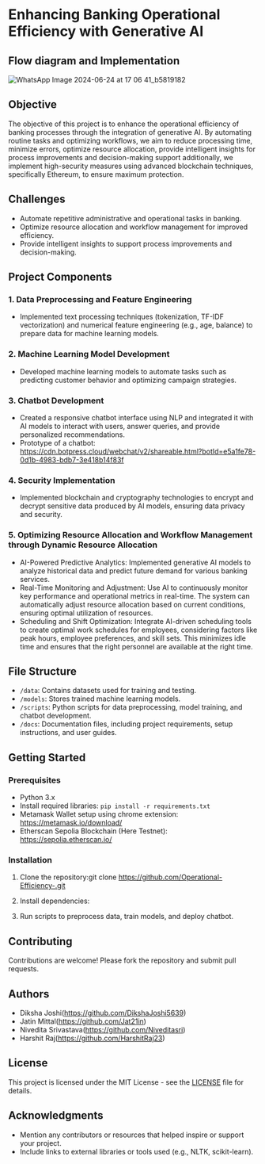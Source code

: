 # Enhancing Banking Operational Efficiency with Generative AI
## Flow diagram and Implementation
![WhatsApp Image 2024-06-24 at 17 06 41_b5819182](https://github.com/DikshaJoshi5639/Operational-Efficiency-/assets/148073630/1a730974-8681-478d-b658-ede6ef5618f8)


## Objective
The objective of this project is to enhance the operational efficiency of banking processes through the integration of generative AI. By automating routine tasks and optimizing workflows, we aim to reduce processing time, minimize errors, optimize resource allocation, provide intelligent insights for process improvements and decision-making support additionally, we implement high-security measures using advanced blockchain techniques, specifically Ethereum, to ensure maximum protection.

## Challenges
- Automate repetitive administrative and operational tasks in banking.
- Optimize resource allocation and workflow management for improved efficiency.
- Provide intelligent insights to support process improvements and decision-making.

## Project Components
### 1. Data Preprocessing and Feature Engineering
- Implemented text processing techniques (tokenization, TF-IDF vectorization) and numerical feature engineering (e.g., age, balance) to prepare data for machine learning models.

### 2. Machine Learning Model Development
- Developed machine learning models to automate tasks such as predicting customer behavior and optimizing campaign strategies.

### 3. Chatbot Development
- Created a responsive chatbot interface using NLP and integrated it with AI models to interact with users, answer queries, and provide personalized recommendations.
- Prototype of a chatbot: https://cdn.botpress.cloud/webchat/v2/shareable.html?botId=e5a1fe78-0d1b-4983-bdb7-3e418b14f83f

### 4. Security Implementation
- Implemented blockchain and cryptography technologies to encrypt and decrypt sensitive data produced by AI models, ensuring data privacy and security.

### 5. Optimizing Resource Allocation and Workflow Management through Dynamic Resource Allocation
- AI-Powered Predictive Analytics: Implemented generative AI models to analyze historical data and predict future demand for various banking services.
- Real-Time Monitoring and Adjustment: Use AI to continuously monitor key performance and operational metrics in real-time. The system can automatically adjust resource allocation based on current conditions, ensuring optimal utilization of resources.
- Scheduling and Shift Optimization: Integrate AI-driven scheduling tools to create optimal work schedules for employees, considering factors like peak hours, employee preferences, and skill sets. This minimizes idle time and ensures that the right personnel are available at the right time.

## File Structure
- `/data`: Contains datasets used for training and testing.
- `/models`: Stores trained machine learning models.
- `/scripts`: Python scripts for data preprocessing, model training, and chatbot development.
- `/docs`: Documentation files, including project requirements, setup instructions, and user guides.

## Getting Started
### Prerequisites
- Python 3.x
- Install required libraries: `pip install -r requirements.txt`
- Metamask Wallet setup using chrome extension: https://metamask.io/download/
- Etherscan Sepolia Blockchain (Here Testnet): https://sepolia.etherscan.io/


### Installation
1. Clone the repository:git clone https://github.com/Operational-Efficiency-.git

2. Install dependencies: 

3. Run scripts to preprocess data, train models, and deploy chatbot.

## Contributing
Contributions are welcome! Please fork the repository and submit pull requests.

## Authors
- Diksha Joshi(https://github.com/DikshaJoshi5639)
- Jatin Mittal(https://github.com/Jat21in)
- Nivedita Srivastava(https://github.com/Niveditasri)
- Harshit Raj(https://github.com/HarshitRaj23)

## License
This project is licensed under the MIT License - see the [LICENSE](LICENSE) file for details.

## Acknowledgments
- Mention any contributors or resources that helped inspire or support your project.
- Include links to external libraries or tools used (e.g., NLTK, scikit-learn).
